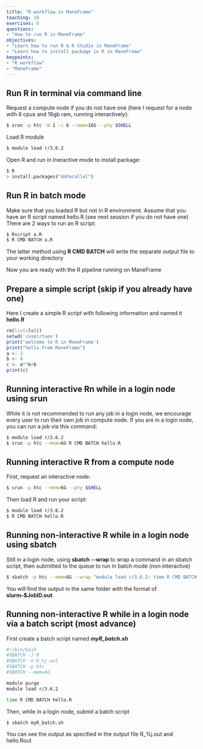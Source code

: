 ```yaml
---
title: "R workflow in ManeFrame"
teaching: 10
exercises: 0
questions:
- "How to run R in ManeFrame"
objectives:
- "Learn how to run R & R Studio in ManeFrame"
- "Learn how to install package in R in ManeFrame"
keypoints:
- "R workflow"
- "ManeFrame"
---
```


## Run R in terminal via command line

Request a compute node if you do not have one (here I request for a node with 6 cpus and 16gb ram, running interactively):

```bash
$ srun -p htc -N 1 -c 6 --mem=16G --pty $SHELL
```

Load R module

```bash
$ module load r/3.6.2
```

Open R and run in Ineractive mode to install package:

```bash
$ R
> install.packages("doParallel")
```

## Run R in batch mode
Make sure that you loaded R but not in R environment. Assume that you have an R script named hello.R (see next session if you do not have one)
There are 2 ways to run an R script:

```bash
$ Rscript a.R
$ R CMD BATCH a.R
```

The latter method using **R CMD BATCH** will write the separate output file to your working directory

Now you are ready with the R pipeline running on ManeFrame

## Prepare a simple script (skip if you already have one)
Here I create a simple R script with following information and named it **hello.R**

```r
rm(list=ls())
setwd('/user/tuev')
print('welcome to R in ManeFrame')
print("hello from ManeFrame")
a <- 3
b <- 4
c <- a**b+b
print(c)
```

## Running interactive Rn while in a login node using srun
While it is not recommended to run any job in a login node, we encourage every user to run their own job in compute node.
If you are in a login node, you can run a job via this command:

```bash
$ module load r/3.6.2
$ srun -p htc --mem=6G R CMD BATCH hello.R
```

## Running interactive R from a compute node
First, request an interactive node:

```bash
$ srun -p htc --mem=6G --pty $SHELL
```

Then load R and run your script:

```bash
$ module load r/3.6.2
$ R CMD BATCH hello.R
```

## Running non-interactive R while in a login node using sbatch
Still in a login node, using **sbatch --wrap** to wrap a command in an sbatch script, then submitted to the queue to run in batch mode (non interactive)

```bash
$ sbatch -p htc --mem=6G --wrap "module load r/3.6.2; time R CMD BATCH hello.R"
```

You will find the output in the same folder with the format of **slurm-$JobID.out**.


## Running non-interactive R while in a login node via a batch script (most advance)
First create a batch script named _**myR_batch.sh**_

```bash
#!/bin/bash
#SBATCH -J R
#SBATCH -o R_%j.out
#SBATCH -p htc
#SBATCH --mem=6G

module purge
module load r/3.6.2

time R CMD BATCH hello.R
```

Then, while in a login node, submit a batch script 

```bash
$ sbatch myR_batch.sh
```

You can see the output as specified in the output file R_%j.out and hello.Rout

